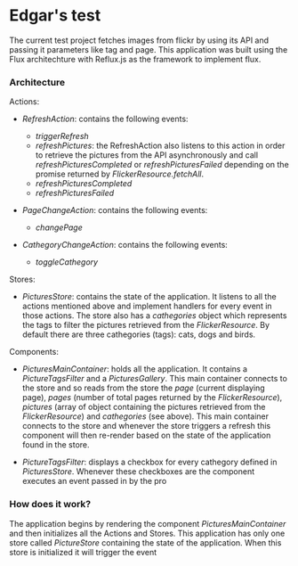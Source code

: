 # Edgar's test

The current test project fetches images from flickr by using its API and passing it parameters like tag and page. 
This application was built using the Flux architechture with Reflux.js as the framework to implement flux. 

### Architecture
Actions:

- *RefreshAction*: contains the following events: 
    - *triggerRefresh*
    - *refreshPictures*: the RefreshAction also listens to this action in order to retrieve the pictures from the API asynchronously and call *refreshPicturesCompleted* or *refreshPicturesFailed* depending on the promise returned by *FlickerResource.fetchAll*.
    - *refreshPicturesCompleted*
    - *refreshPicturesFailed*


- *PageChangeAction*: contains the following events:
    - *changePage*


- *CathegoryChangeAction*: contains the following events:
    - *toggleCathegory*

Stores:

- *PicturesStore*: contains the state of the application. It listens to all the actions mentioned above and implement handlers for every event in those actions. The store also has a *cathegories* object which represents the tags to filter the pictures retrieved from the *FlickerResource*. By default there are three cathegories (tags): cats, dogs and birds. 

Components:

- *PicturesMainContainer*: holds all the application. It contains a *PictureTagsFilter* and a *PicturesGallery*. This main container connects to the store and so reads from the store the *page* (current displaying page), *pages* (number of total pages returned by the *FlickerResource*), *pictures* (array of object containing the pictures retrieved from the *FlickerResource*) and *cathegories* (see above). This main container connects to the store and whenever the store triggers a refresh this component will then re-render based on the state of the application found in the store.

- *PictureTagsFilter*: displays a checkbox for every cathegory defined in *PicturesStore*. Whenever these checkboxes are the component executes an event passed in by the pro
### How does it work?

The application begins by rendering the component *PicturesMainContainer* and then initializes all the Actions and Stores. This application has only one store called *PictureStore* containing the state of the application. When this store is initialized it will trigger the event 